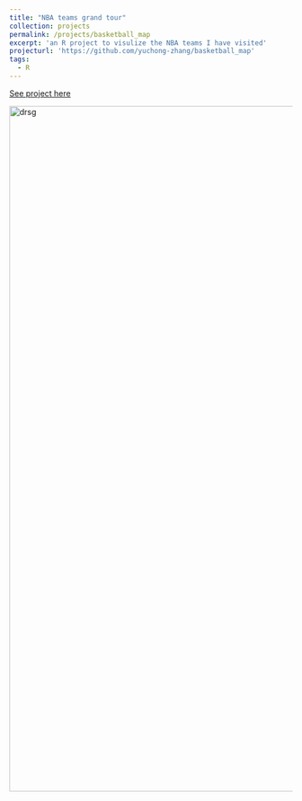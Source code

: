 ```yaml
---
title: "NBA teams grand tour"
collection: projects
permalink: /projects/basketball_map
excerpt: 'an R project to visulize the NBA teams I have visited'
projecturl: 'https://github.com/yuchong-zhang/basketball_map'
tags:
  - R
---
```


<a href='https://github.com/yuchong-zhang/basketball_map'>See project here</a>

<img class="alignnone  wp-image-577" alt="drsg" src="https://yuchong-zhang.github.io/images/basketball_map.png" width="2016" height="1220"/>